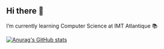 ## Hi there 👋

I’m currently learning Computer Science at IMT Atlantique 📚

[![Anurag's GitHub stats](https://github-readme-stats.vercel.app/api/top-langs?username=pH0xe&layout=compact&theme=prussian)](https://github.com/anuraghazra/github-readme-stats)

